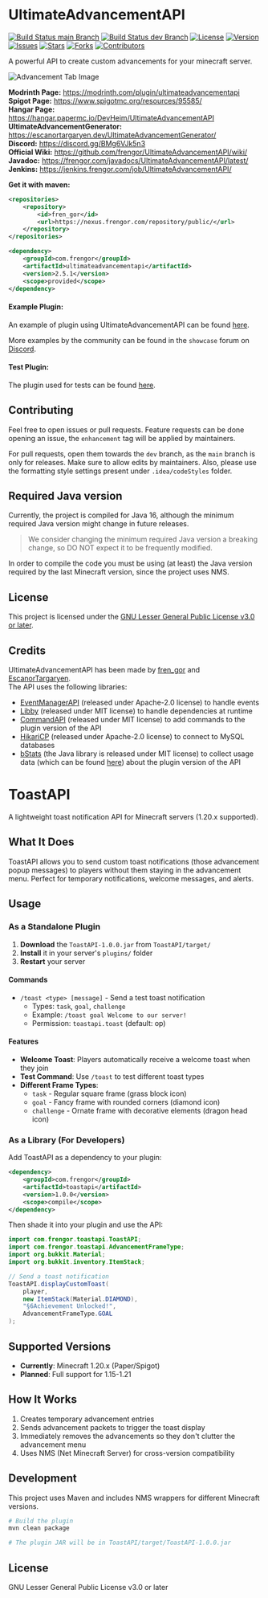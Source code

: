 # UltimateAdvancementAPI
[![Build Status main Branch](https://jenkins.frengor.com/job/UltimateAdvancementAPI/job/main/badge/icon?subject=main&style=flat)](https://jenkins.frengor.com/job/UltimateAdvancementAPI/job/main/)
[![Build Status dev Branch](https://jenkins.frengor.com/job/UltimateAdvancementAPI/job/dev/badge/icon?subject=dev&style=flat)](https://jenkins.frengor.com/job/UltimateAdvancementAPI/job/dev/)
[![License](https://img.shields.io/badge/license-LGPL--3.0-orange?style=flat)](https://github.com/frengor/UltimateAdvancementAPI/blob/main/LGPL)
[![Version](https://img.shields.io/badge/dynamic/json?url=https%3A%2F%2Fapi.github.com%2Frepos%2Ffrengor%2FUltimateAdvancementAPI%2Ftags&query=%24%5B%3A1%5D.name&style=flat&label=version&color=blue)](https://jenkins.frengor.com/job/UltimateAdvancementAPI/)
[![Issues](https://img.shields.io/github/issues/frengor/UltimateAdvancementAPI?style=flat)](https://github.com/frengor/UltimateAdvancementAPI/issues)
[![Stars](https://img.shields.io/github/stars/frengor/UltimateAdvancementAPI?style=flat)](https://github.com/frengor/UltimateAdvancementAPI/stargazers)
[![Forks](https://img.shields.io/github/forks/frengor/UltimateAdvancementAPI?style=flat)](https://github.com/frengor/UltimateAdvancementAPI/network)
[![Contributors](https://img.shields.io/github/contributors/frengor/UltimateAdvancementAPI?style=flat)](https://github.com/frengor/UltimateAdvancementAPI/graphs/contributors)

A powerful API to create custom advancements for your minecraft server.

![Advancement Tab Image](https://github.com/frengor/UltimateAdvancementAPI/wiki/images/spigot-photo.png)

**Modrinth Page:** <https://modrinth.com/plugin/ultimateadvancementapi>  
**Spigot Page:** <https://www.spigotmc.org/resources/95585/>  
**Hangar Page:** <https://hangar.papermc.io/DevHeim/UltimateAdvancementAPI>  
**UltimateAdvancementGenerator:** <https://escanortargaryen.dev/UltimateAdvancementGenerator/>  
**Discord:** <https://discord.gg/BMg6VJk5n3>  
**Official Wiki:** <https://github.com/frengor/UltimateAdvancementAPI/wiki/>  
**Javadoc:** <https://frengor.com/javadocs/UltimateAdvancementAPI/latest/>  
**Jenkins:** <https://jenkins.frengor.com/job/UltimateAdvancementAPI/>

**Get it with maven:**
```xml
<repositories>
    <repository>
        <id>fren_gor</id>
        <url>https://nexus.frengor.com/repository/public/</url>
    </repository>
</repositories>
```   
```xml
<dependency>
    <groupId>com.frengor</groupId>
    <artifactId>ultimateadvancementapi</artifactId>
    <version>2.5.1</version>
    <scope>provided</scope>
</dependency>
```

#### Example Plugin:

An example of plugin using UltimateAdvancementAPI can be found [here](https://github.com/DevHeim-space/UltimateAdvancementAPI-Showcase).

More examples by the community can be found in the `showcase` forum on [Discord](https://discord.gg/BMg6VJk5n3).

#### Test Plugin:

The plugin used for tests can be found [here](https://github.com/frengor/UltimateAdvancementAPI-Tests).

## Contributing

Feel free to open issues or pull requests. Feature requests can be done opening an issue, the `enhancement` tag will be applied by maintainers.

For pull requests, open them towards the `dev` branch, as the `main` branch is only for releases. Make sure to allow edits by maintainers.
Also, please use the formatting style settings present under `.idea/codeStyles` folder.

## Required Java version

Currently, the project is compiled for Java 16, although the minimum required Java version might change in future releases.

> We consider changing the minimum required Java version a breaking change, so DO NOT expect it to be frequently modified.

In order to compile the code you must be using (at least) the Java version required by the last Minecraft version, since the project uses NMS.

## License

This project is licensed under the [GNU Lesser General Public License v3.0 or later](https://www.gnu.org/licenses/lgpl-3.0.txt).

## Credits

UltimateAdvancementAPI has been made by [fren_gor](https://github.com/frengor) and [EscanorTargaryen](https://github.com/EscanorTargaryen).  
The API uses the following libraries:
  * [EventManagerAPI](https://github.com/frengor/EventManagerAPI) (released under Apache-2.0 license) to handle events
  * [Libby](https://github.com/AlessioDP/libby) (released under MIT license) to handle dependencies at runtime
  * [CommandAPI](https://github.com/JorelAli/CommandAPI) (released under MIT license) to add commands to the plugin version of the API
  * [HikariCP](https://github.com/brettwooldridge/HikariCP) (released under Apache-2.0 license) to connect to MySQL databases
  * [bStats](https://bstats.org/) (the Java library is released under MIT license) to collect usage data (which can be found [here](https://bstats.org/plugin/bukkit/UltimateAdvancementAPI/12593)) about the plugin version of the API

# ToastAPI

A lightweight toast notification API for Minecraft servers (1.20.x supported).

## What It Does

ToastAPI allows you to send custom toast notifications (those advancement popup messages) to players without them staying in the advancement menu. Perfect for temporary notifications, welcome messages, and alerts.

## Usage

### As a Standalone Plugin

1. **Download** the `ToastAPI-1.0.0.jar` from `ToastAPI/target/`
2. **Install** it in your server's `plugins/` folder
3. **Restart** your server

#### Commands

- `/toast <type> [message]` - Send a test toast notification
  - Types: `task`, `goal`, `challenge`
  - Example: `/toast goal Welcome to our server!`
  - Permission: `toastapi.toast` (default: op)

#### Features

- **Welcome Toast**: Players automatically receive a welcome toast when they join
- **Test Command**: Use `/toast` to test different toast types
- **Different Frame Types**:
  - `task` - Regular square frame (grass block icon)
  - `goal` - Fancy frame with rounded corners (diamond icon)  
  - `challenge` - Ornate frame with decorative elements (dragon head icon)

### As a Library (For Developers)

Add ToastAPI as a dependency to your plugin:

```xml
<dependency>
    <groupId>com.frengor</groupId>
    <artifactId>toastapi</artifactId>
    <version>1.0.0</version>
    <scope>compile</scope>
</dependency>
```

Then shade it into your plugin and use the API:

```java
import com.frengor.toastapi.ToastAPI;
import com.frengor.toastapi.AdvancementFrameType;
import org.bukkit.Material;
import org.bukkit.inventory.ItemStack;

// Send a toast notification
ToastAPI.displayCustomToast(
    player, 
    new ItemStack(Material.DIAMOND), 
    "§6Achievement Unlocked!", 
    AdvancementFrameType.GOAL
);
```

## Supported Versions

- **Currently**: Minecraft 1.20.x (Paper/Spigot)
- **Planned**: Full support for 1.15-1.21

## How It Works

1. Creates temporary advancement entries
2. Sends advancement packets to trigger the toast display
3. Immediately removes the advancements so they don't clutter the advancement menu
4. Uses NMS (Net Minecraft Server) for cross-version compatibility

## Development

This project uses Maven and includes NMS wrappers for different Minecraft versions.

```bash
# Build the plugin
mvn clean package

# The plugin JAR will be in ToastAPI/target/ToastAPI-1.0.0.jar
```

## License

GNU Lesser General Public License v3.0 or later
